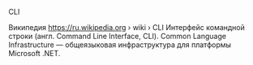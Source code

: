 CLI

Википедия
https://ru.wikipedia.org › wiki › CLI
Интерфейс командной строки (англ. Command Line Interface, CLI). 
Common Language Infrastructure — общеязыковая инфраструктура для платформы Microsoft .NET.